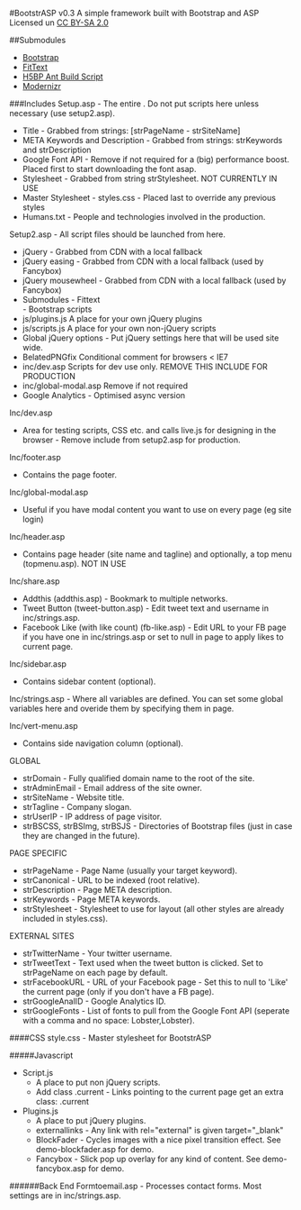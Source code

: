 #BootstrASP v0.3
A simple framework built with Bootstrap and ASP 
Licensed un [CC BY-SA 2.0](https://creativecommons.org/licenses/by-sa/2.0/uk/)

##Submodules
- [Bootstrap](https://github.com/twitter/bootstrap.git)
- [FitText](https://github.com/davatron5000/FitText.js.git)
- [H5BP Ant Build Script](https://github.com/h5bp/ant-build-script.git)
- [Modernizr](https://github.com/Modernizr/Modernizr.git)

###Includes
Setup.asp - The entire <head></head>. Do not put scripts here unless necessary (use setup2.asp).

+ Title - Grabbed from strings: [strPageName - strSiteName]
+ META Keywords and Description - Grabbed from strings: strKeywords and strDescription
+ Google Font API - Remove if not required for a (big) performance boost. Placed first to start downloading the font asap.
+ Stylesheet - Grabbed from string strStylesheet. NOT CURRENTLY IN USE
+ Master Stylesheet - styles.css - Placed last to override any previous styles
+ Humans.txt - People and technologies involved in the production.
	
Setup2.asp - All script files should be launched from here.

- jQuery - Grabbed from CDN with a local fallback
- jQuery easing - Grabbed from CDN with a local fallback (used by Fancybox)
- jQuery mousewheel - Grabbed from CDN with a local fallback (used by Fancybox)
- Submodules
        - Fittext        
        - Bootstrap scripts
- js/plugins.js A place for your own jQuery plugins
- js/scripts.js A place for your own non-jQuery scripts        
- Global jQuery options - Put jQuery settings here that will be used site wide.
- BelatedPNGfix Conditional comment for browsers < IE7
- inc/dev.asp Scripts for dev use only. REMOVE THIS INCLUDE FOR PRODUCTION
- inc/global-modal.asp Remove if not required
- Google Analytics - Optimised async version

Inc/dev.asp

- Area for testing scripts, CSS etc. and calls live.js for designing in the browser - Remove include from setup2.asp for production.

Inc/footer.asp

- Contains the page footer.

Inc/global-modal.asp

- Useful if you have modal content you want to use on every page (eg site login)
	
Inc/header.asp

- Contains page header (site name and tagline) and optionally, a top menu (topmenu.asp). NOT IN USE
	
Inc/share.asp

- Addthis (addthis.asp) - Bookmark to multiple networks.
- Tweet Button (tweet-button.asp) - Edit tweet text and username in inc/strings.asp.
- Facebook Like (with like count) (fb-like.asp) - Edit URL to your FB page if you have one in inc/strings.asp or set to null in page to apply likes to current page.

Inc/sidebar.asp

- Contains sidebar content (optional).

Inc/strings.asp - Where all variables are defined. You can set some global variables here and overide them by specifying them in page.

Inc/vert-menu.asp

- Contains side navigation column (optional).
	
GLOBAL

- strDomain - Fully qualified domain name to the root of the site.
- strAdminEmail - Email address of the site owner.
- strSiteName - Website title.
- strTagline - Company slogan.
- strUserIP - IP address of page visitor.
- strBSCSS, strBSImg, strBSJS - Directories of Bootstrap files (just in case they are changed in the future).

PAGE SPECIFIC

- strPageName - Page Name (usually your target keyword).
- strCanonical - URL to be indexed (root relative).
- strDescription - Page META description.
- strKeywords - Page META keywords.
- strStylesheet - Stylesheet to use for layout (all other styles are already included in styles.css).

EXTERNAL SITES
- strTwitterName - Your twitter username.
- strTweetText - Text used when the tweet button is clicked. Set to strPageName on each page by default.
- strFacebookURL - URL of your Facebook page - Set this to null to 'Like' the current page (only if you don't have a FB page).
- strGoogleAnalID - Google Analytics ID.
- strGoogleFonts - List of fonts to pull from the Google Font API (seperate with a comma and no space: Lobster,Lobster).

####CSS
style.css - Master stylesheet for BootstrASP
	
#####Javascript
- Script.js
    - A place to put non jQuery scripts.
    - Add class .current - Links pointing to the current page get an extra class: .current
- Plugins.js
    - A place to put jQuery plugins.
    - externallinks - Any link with rel="external" is given target="_blank"
    - BlockFader - Cycles images with a nice pixel transition effect. See demo-blockfader.asp for demo.
    - Fancybox - Slick pop up overlay for any kind of content. See demo-fancybox.asp for demo.

######Back End
Formtoemail.asp - Processes contact forms. Most settings are in inc/strings.asp.
